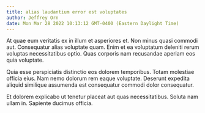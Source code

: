 ```yaml
---
title: alias laudantium error est voluptates
author: Jeffrey Orn
date: Mon Mar 28 2022 10:13:12 GMT-0400 (Eastern Daylight Time)
---
```

At quae eum veritatis ex in illum et asperiores et. Non minus quasi commodi aut. Consequatur alias voluptate quam. Enim et ea voluptatum deleniti rerum voluptas necessitatibus optio. Quas corporis nam recusandae aperiam eos quia voluptate.

 Quia esse perspiciatis distinctio eos dolorem temporibus. Totam molestiae officia eius. Nam nemo dolorum rem eaque voluptate. Deserunt expedita aliquid similique assumenda est consequatur commodi dolor consequatur.

 Et dolorem explicabo ut tenetur placeat aut quas necessitatibus. Soluta nam ullam in. Sapiente ducimus officia.
